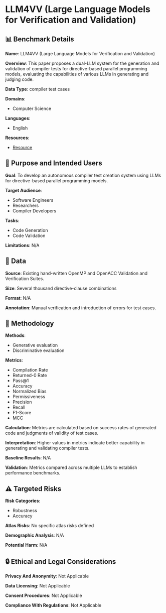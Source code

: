 # LLM4VV (Large Language Models for Verification and Validation)

## 📊 Benchmark Details

**Name**: LLM4VV (Large Language Models for Verification and Validation)

**Overview**: This paper proposes a dual-LLM system for the generation and validation of compiler tests for directive-based parallel programming models, evaluating the capabilities of various LLMs in generating and judging code.

**Data Type**: compiler test cases

**Domains**:
- Computer Science

**Languages**:
- English

**Resources**:
- [Resource](https://arxiv.org/abs/2507.21447)

## 🎯 Purpose and Intended Users

**Goal**: To develop an autonomous compiler test creation system using LLMs for directive-based parallel programming models.

**Target Audience**:
- Software Engineers
- Researchers
- Compiler Developers

**Tasks**:
- Code Generation
- Code Validation

**Limitations**: N/A

## 💾 Data

**Source**: Existing hand-written OpenMP and OpenACC Validation and Verification Suites.

**Size**: Several thousand directive-clause combinations

**Format**: N/A

**Annotation**: Manual verification and introduction of errors for test cases.

## 🔬 Methodology

**Methods**:
- Generative evaluation
- Discriminative evaluation

**Metrics**:
- Compilation Rate
- Returned-0 Rate
- Pass@1
- Accuracy
- Normalized Bias
- Permissiveness
- Precision
- Recall
- F1-Score
- MCC

**Calculation**: Metrics are calculated based on success rates of generated code and judgments of validity of test cases.

**Interpretation**: Higher values in metrics indicate better capability in generating and validating compiler tests.

**Baseline Results**: N/A

**Validation**: Metrics compared across multiple LLMs to establish performance benchmarks.

## ⚠️ Targeted Risks

**Risk Categories**:
- Robustness
- Accuracy

**Atlas Risks**:
No specific atlas risks defined

**Demographic Analysis**: N/A

**Potential Harm**: N/A

## 🔒 Ethical and Legal Considerations

**Privacy And Anonymity**: Not Applicable

**Data Licensing**: Not Applicable

**Consent Procedures**: Not Applicable

**Compliance With Regulations**: Not Applicable
